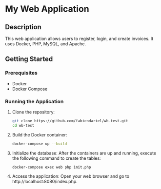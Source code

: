 # My Web Application

## Description
This web application allows users to register, login, and create invoices. It uses Docker, PHP, MySQL, and Apache.

## Getting Started

### Prerequisites
- Docker
- Docker Compose

### Running the Application

1. Clone the repository:
   ```bash
   git clone https://github.com/fabiendariel/wb-test.git
   cd wb-test

2. Build the Docker container:
   ```bash
   docker-compose up --build
   
3. Initialize the database: After the containers are up and running, execute the following command to create the tables:
   ```bash
   docker-compose exec web php init.php
   
4. Access the application: Open your web browser and go to http://localhost:8080/index.php.
